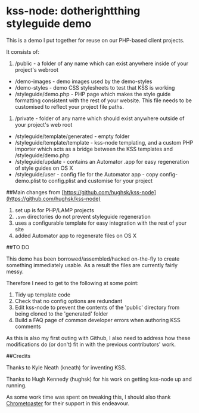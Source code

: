 # kss-node: dotherightthing styleguide demo

This is a demo I put together for reuse on our PHP-based client projects. 

It consists of:

1. /public - a folder of any name which can exist anywhere inside of your project's webroot
  * /demo-images - demo images used by the demo-styles
  * /demo-styles - demo CSS stylesheets to test that KSS is working
  * /styleguide/demo.php - PHP page which makes the style guide formatting consistent with the rest of your website. This file needs to be customised to reflect your project file paths.
1. /private - folder of any name which should exist anywhere outside of your project's web root
  * /styleguide/template/generated - empty folder
  * /styleguide/template/template - kss-node templating, and a custom PHP importer which acts as a bridge between the KSS templates and /styleguide/demo.php
  * /styleguide/update - contains an Automator .app for easy regeneration of style guides on OS X
  * /styleguide/user - config file for the Automator app - copy config-demo.plist to config.plist and customise for your project
 
##Main changes from [https://github.com/hughsk/kss-node](https://github.com/hughsk/kss-node)
 
1. set up is for PHP/LAMP projects
1. `.svn` directories do not prevent styleguide regeneration
1. uses a configurable template for easy integration with the rest of your site
1. added Automator app to regenerate files on OS X
 
##TO DO

This demo has been borrowed/assembled/hacked on-the-fly to create something immediately usable. As a result the files are currently fairly messy.

Therefore I need to get to the following at some point:

1. Tidy up template code
1. Check that no config options are redundant
1. Edit kss-node to prevent the contents of the 'public' directory from being cloned to the 'generated' folder
1. Build a FAQ page of common developer errors when authoring KSS comments

As this is also my first outing with Github, I also need to address how these modifications do (or don't) fit in with the previous contributors' work.

##Credits

Thanks to Kyle Neath (kneath) for inventing KSS.

Thanks to Hugh Kennedy (hughsk) for his work on getting kss-node up and running.

As some work time was spent on tweaking this, I should also thank [Chrometoaster](http://www.chrometoaster.com) for their support in this endeavour.